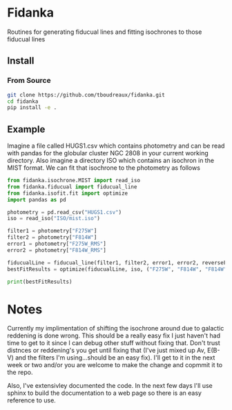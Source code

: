 # Fidanka

Routines for generating fiducual lines and fitting isochrones to those fiducual
lines

## Install

### From Source

```bash
git clone https://github.com/tboudreaux/fidanka.git
cd fidanka
pip install -e .
```

## Example

Imagine a file called HUGS1.csv which contains photometry and can be read with
pandas for the globular cluster NGC 2808 in your current working directory.
Also imagine a directory ISO which contains an isochron in the MIST format. We
can fit that isochrone to the photometry as follows

```python
from fidanka.isochrone.MIST import read_iso
from fidanka.fiducual import fiducual_line
from fidanka.isofit.fit import optimize
import pandas as pd

photometry = pd.read_csv("HUGS1.csv")
iso = read_iso("ISO/mist.iso")

filter1 = photometry["F275W"]
filter2 = photometry["F814W"]
error1 = photometry["F275W_RMS"]
error2 = photometry["F814W_RMS"]

fiducualLine = fiducual_line(filter1, filter2, error1, error2, reverseFilterOrder=True)
bestFitResults = optimize(fiducualLine, iso, ("F275W", "F814W", "F814W"))

print(bestFitResults)
```


# Notes
Currently my implimentation of shifting the isochrone around due to galactic
reddening is done wrong. This should be a really easy fix I just haven't had
time to get to it since I can debug other stuff without fixing that. Don't
trust distnces or reddening's you get until fixing that (I've just mixed up Av,
E(B-V) and the filters I'm using...should be an easy fix). I'll get to it in
the next week or two and/or you are welcome to make the change and copmmit it
to the repo.

Also, I've extensivley documented the code. In the next few days I'll use
sphinx to build the documentation to a web page so there is an easy reference
to use. 
